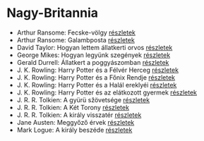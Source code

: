 # Nagy-Britannia

- Arthur Ransome: Fecske-völgy [részletek](_details/%7Bopf.creator%7D.md#id_422)
- Arthur Ransome: Galambposta [részletek](_details/%7Bopf.creator%7D.md#id_431)
- David Taylor: Hogyan lettem állatkerti orvos [részletek](_details/%7Bopf.creator%7D.md#id_473)
- George Mikes: Hogyan legyünk szegények [részletek](_details/%7Bopf.creator%7D.md#id_985)
- Gerald Durrell: Állatkert a poggyászomban [részletek](_details/%7Bopf.creator%7D.md#id_49)
- J. K. Rowling: Harry Potter és a Félvér Herceg [részletek](_details/%7Bopf.creator%7D.md#id_23)
- J. K. Rowling: Harry Potter és a Főnix Rendje [részletek](_details/%7Bopf.creator%7D.md#id_22)
- J. K. Rowling: Harry Potter és a Halál ereklyéi [részletek](_details/%7Bopf.creator%7D.md#id_24)
- J. K. Rowling: Harry Potter és az elátkozott gyermek [részletek](_details/%7Bopf.creator%7D.md#id_1459)
- J. R. R. Tolkien: A gyürü sžövetsége [részletek](_details/%7Bopf.creator%7D.md#id_9)
- J. R. R. Tolkien: A Két Torony [részletek](_details/%7Bopf.creator%7D.md#id_10)
- J. R. R. Tolkien: A király visszatér [részletek](_details/%7Bopf.creator%7D.md#id_11)
- Jane Austen: Meggyőző érvek [részletek](_details/%7Bopf.creator%7D.md#id_996)
- Mark Logue: A király beszéde [részletek](_details/%7Bopf.creator%7D.md#id_298)